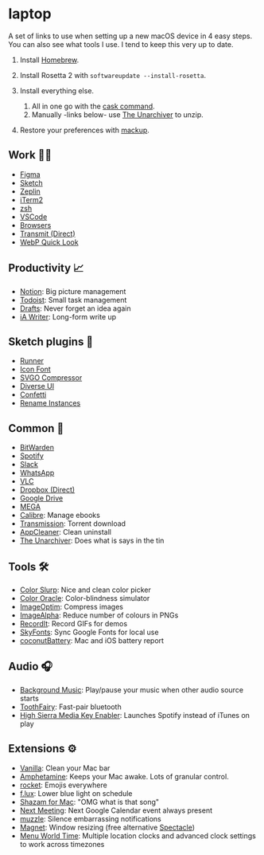 # laptop

A set of links to use when setting up a new macOS device in 4 easy steps.
You can also see what tools I use. I tend to keep this very up to date.

1. Install [Homebrew](https://brew.sh/).

2. Install Rosetta 2 with `softwareupdate --install-rosetta`.

2. Install everything else.

   1. All in one go with the [cask command](cask.md).
   2. Manually -links below- use [The Unarchiver](https://theunarchiver.com/) to unzip.

3. Restore your preferences with [mackup](https://github.com/lra/mackup).

## Work 👨‍💻

- [Figma](https://www.figma.com)
- [Sketch](https://www.sketchapp.com)
- [Zeplin](https://zeplin.io)
- [iTerm2](https://www.iterm2.com)
- [zsh](https://ohmyz.sh)
- [VSCode](https://code.visualstudio.com/Download)
- [Browsers](http://outdatedbrowser.com/en)
- [Transmit (Direct)](https://download.panic.com/transmit/Transmit%204.4.13.zip)
- [WebP Quick Look](https://github.com/emin/WebPQuickLook)

## Productivity 📈

- [Notion](https://www.notion.so): Big picture management
- [Todoist](https://todoist.com): Small task management
- [Drafts](https://getdrafts.com): Never forget an idea again
- [iA Writer](https://ia.net/writer): Long-form write up

## Sketch plugins 💎

- [Runner](https://sketchrunner.com/)
- [Icon Font](https://github.com/keremciu/sketch-iconfont)
- [SVGO Compressor](https://github.com/BohemianCoding/svgo-compressor)
- [Diverse UI](https://github.com/reneepadgham/diverseui-sketch-plugin)
- [Confetti](http://www.sketchconfetti.com/)
- [Rename Instances](https://github.com/exevil/sketch-rename-instances)

## Common 💃

- [BitWarden]([https://lastpass.com/download/](https://bitwarden.com/download/))
- [Spotify](https://www.spotify.com/uk/download/other/)
- [Slack](https://slack.com/intl/es/downloads/osx)
- [WhatsApp](https://www.whatsapp.com/download/)
- [VLC](https://www.videolan.org/vlc/download-macosx.en-GB.html)
- [Dropbox (Direct)](https://www.dropbox.com/en_GB/downloading)
- [Google Drive](https://www.google.com/drive/download/)
- [MEGA](https://mega.nz/sync)
- [Calibre](https://calibre-ebook.com/): Manage ebooks
- [Transmission](https://transmissionbt.com/): Torrent download
- [AppCleaner](https://freemacsoft.net/appcleaner/): Clean uninstall
- [The Unarchiver](https://apps.apple.com/us/app/the-unarchiver/id425424353): Does what is says in the tin

## Tools 🛠️

- [Color Slurp](https://apps.apple.com/gb/app/colorslurp/id1287239339?mt=12): Nice and clean color picker
- [Color Oracle](https://colororacle.org/): Color-blindness simulator
- [ImageOptim](https://imageoptim.com/mac): Compress images
- [ImageAlpha](https://pngmini.com/): Reduce number of colours in PNGs
- [RecordIt](http://recordit.co/): Record GIFs for demos
- [SkyFonts](https://www.monotype.com/products/skyfonts/): Sync Google Fonts for local use
- [coconutBattery](https://www.coconut-flavour.com/coconutbattery/): Mac and iOS battery report

## Audio 🎧

- [Background Music](https://github.com/kyleneideck/BackgroundMusic): Play/pause your music when other audio source starts
- [ToothFairy](https://itunes.apple.com/gb/app/toothfairy/id1191449274?mt=12): Fast-pair bluetooth
- [High Sierra Media Key Enabler](http://milgra.com/high-sierra-media-key-enabler.html): Launches Spotify instead of iTunes on play

## Extensions ⚙️

- [Vanilla](https://matthewpalmer.net/vanilla/): Clean your Mac bar
- [Amphetamine](https://apps.apple.com/us/app/amphetamine/id937984704): Keeps your Mac awake. Lots of granular control.
- [rocket](https://matthewpalmer.net/rocket/): Emojis everywhere
- [f.lux](https://justgetflux.com): Lower blue light on schedule
- [Shazam for Mac](https://apps.apple.com/us/app/shazam/id897118787): "OMG what is that song"
- [Next Meeting](https://itunes.apple.com/us/app/next-meeting/id1017470484): Next Google Calendar event always present
- [muzzle](https://muzzleapp.com/): Silence embarrassing notifications
- [Magnet](https://apps.apple.com/app/id441258766): Window resizing (free alternative [Spectacle](https://www.spectacleapp.com/))
- [Menu World Time](https://apps.apple.com/gb/app/menu-world-time/id1446377255?mt=12): Multiple location clocks and advanced clock settings to work across timezones
